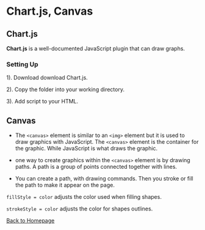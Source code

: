 # Chart.js, Canvas

## Chart.js
**Chart.js** is a well-documented JavaScript plugin that can draw graphs. 

### Setting Up

1). Download download Chart.js.

2). Copy the folder into your working directory.

3). Add script to your HTML.

## Canvas
* The `<canvas>` element is similar to an `<img>` element but it is used to draw graphics with JavaScript. The `<canvas>` element is the container for the graphic. While JavaScript is what draws the graphic. 

* one way  to create graphics within the `<canvas>` element is by drawing paths. A path is a group of points connected together with lines.

* You can create a path, with drawing commands. Then you stroke or fill the path to make it appear on the page.  

`fillStyle = color`
adjusts the color used when filling shapes.

`strokeStyle = color`
adjusts the color for shapes outlines.

[Back to Homepage](README.md)